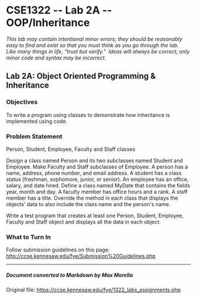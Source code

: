 # CSE1322 -- Lab 2A -- OOP/Inheritance

_This lab may contain intentional minor errors; they should be reasonably easy to find and exist so that you must think as you go through the lab.  Like many things in life, "trust but verify."  Ideas will always be correct; only minor code and syntax may be incorrect._

## Lab 2A: Object Oriented Programming & Inheritance

### Objectives

To write a program using classes to demonstrate how inheritance is implemented using code.

### Problem Statement

Person, Student, Employee, Faculty and Staff classes

Design a class named Person and its two subclasses named Student and Employee. Make Faculty and Staff subclasses of Employee. A person has a name, address, phone number, and email address. A student has a class status (freshman, sophomore, junior, or senior). An employee has an office, salary, and date hired. Define a class named MyDate that contains the fields year, month and day. A faculty member has office hours and a rank. A staff member has a title. Override the method in each class that displays the objects' data to also include the class name and the person's name.  

Write a test program that creates at least one Person, Student, Employee, Faculty and Staff object and displays all the data in each object.

### What to Turn In

Follow submission guidelines on this page: http://ccse.kennesaw.edu/fye/Submission%20Guidelines.php

---
##### Document converted to Markdown by Max Morella
Original file: https://ccse.kennesaw.edu/fye/1322_labs_assignments.php
